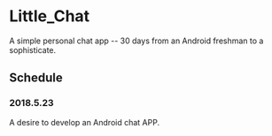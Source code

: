 # Little_Chat
A simple personal chat app -- 30 days from an Android freshman to a sophisticate.

## Schedule
  ### 2018.5.23
  A desire to develop an Android chat APP.
